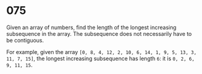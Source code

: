 [_metadata_:number]:-      "75"
[_metadata_:difficulty]:-  "Hard"
[_metadata_:asker]:-       "Microsoft"
[_metadata_:tags]:-        "list"

# 075

Given an array of numbers, find the length of the longest increasing subsequence in the array. The subsequence does not necessarily have to be contiguous.

For example, given the array `[0, 8, 4, 12, 2, 10, 6, 14, 1, 9, 5, 13, 3, 11, 7, 15]`, the longest increasing subsequence has length `6`: it is `0, 2, 6, 9, 11, 15`.
